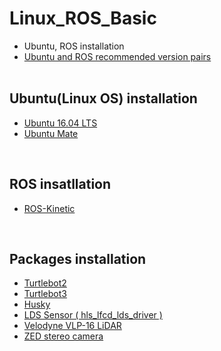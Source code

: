 # Linux_ROS_Basic
+ Ubuntu, ROS installation
+ [Ubuntu and ROS recommended version pairs](http://wiki.ros.org/Distributions)
</br></br>

## Ubuntu(Linux OS) installation
+ [Ubuntu 16.04 LTS]()
+ [Ubuntu Mate]()
</br>

## ROS insatllation
+ [ROS-Kinetic](https://github.com/engcang/Ubuntu_ROS_Installation/tree/master/ROS-Kinetic-install)
</br>

## Packages installation
+ [Turtlebot2](https://github.com/engcang/Ubuntu_ROS_Installation/tree/master/turtlebot2-install)
+ [Turtlebot3](https://github.com/engcang/Ubuntu_ROS_Installation/tree/master/turtlebot3-install)
+ [Husky]()
+ [LDS Sensor ( hls_lfcd_lds_driver )]()
+ [Velodyne VLP-16 LiDAR]()
+ [ZED stereo camera]()
</br>
